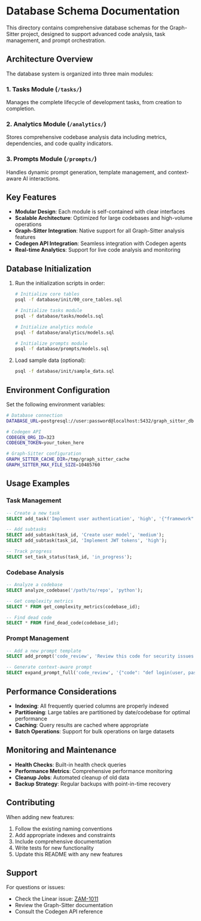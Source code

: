 # Database Schema Documentation

This directory contains comprehensive database schemas for the Graph-Sitter project, designed to support advanced code analysis, task management, and prompt orchestration.

## Architecture Overview

The database system is organized into three main modules:

### 1. Tasks Module (`/tasks/`)
Manages the complete lifecycle of development tasks, from creation to completion.

### 2. Analytics Module (`/analytics/`)
Stores comprehensive codebase analysis data including metrics, dependencies, and code quality indicators.

### 3. Prompts Module (`/prompts/`)
Handles dynamic prompt generation, template management, and context-aware AI interactions.

## Key Features

- **Modular Design**: Each module is self-contained with clear interfaces
- **Scalable Architecture**: Optimized for large codebases and high-volume operations
- **Graph-Sitter Integration**: Native support for all Graph-Sitter analysis features
- **Codegen API Integration**: Seamless integration with Codegen agents
- **Real-time Analytics**: Support for live code analysis and monitoring

## Database Initialization

1. Run the initialization scripts in order:
   ```bash
   # Initialize core tables
   psql -f database/init/00_core_tables.sql
   
   # Initialize tasks module
   psql -f database/tasks/models.sql
   
   # Initialize analytics module
   psql -f database/analytics/models.sql
   
   # Initialize prompts module
   psql -f database/prompts/models.sql
   ```

2. Load sample data (optional):
   ```bash
   psql -f database/init/sample_data.sql
   ```

## Environment Configuration

Set the following environment variables:

```bash
# Database connection
DATABASE_URL=postgresql://user:password@localhost:5432/graph_sitter_db

# Codegen API
CODEGEN_ORG_ID=323
CODEGEN_TOKEN=your_token_here

# Graph-Sitter configuration
GRAPH_SITTER_CACHE_DIR=/tmp/graph_sitter_cache
GRAPH_SITTER_MAX_FILE_SIZE=10485760
```

## Usage Examples

### Task Management
```sql
-- Create a new task
SELECT add_task('Implement user authentication', 'high', '{"framework": "FastAPI"}');

-- Add subtasks
SELECT add_subtask(task_id, 'Create user model', 'medium');
SELECT add_subtask(task_id, 'Implement JWT tokens', 'high');

-- Track progress
SELECT set_task_status(task_id, 'in_progress');
```

### Codebase Analysis
```sql
-- Analyze a codebase
SELECT analyze_codebase('/path/to/repo', 'python');

-- Get complexity metrics
SELECT * FROM get_complexity_metrics(codebase_id);

-- Find dead code
SELECT * FROM find_dead_code(codebase_id);
```

### Prompt Management
```sql
-- Add a new prompt template
SELECT add_prompt('code_review', 'Review this code for security issues: {code}');

-- Generate context-aware prompt
SELECT expand_prompt_full('code_review', '{"code": "def login(user, pass): ..."}');
```

## Performance Considerations

- **Indexing**: All frequently queried columns are properly indexed
- **Partitioning**: Large tables are partitioned by date/codebase for optimal performance
- **Caching**: Query results are cached where appropriate
- **Batch Operations**: Support for bulk operations on large datasets

## Monitoring and Maintenance

- **Health Checks**: Built-in health check queries
- **Performance Metrics**: Comprehensive performance monitoring
- **Cleanup Jobs**: Automated cleanup of old data
- **Backup Strategy**: Regular backups with point-in-time recovery

## Contributing

When adding new features:

1. Follow the existing naming conventions
2. Add appropriate indexes and constraints
3. Include comprehensive documentation
4. Write tests for new functionality
5. Update this README with any new features

## Support

For questions or issues:
- Check the Linear issue: [ZAM-1011](https://linear.app/zambe/issue/ZAM-1011)
- Review the Graph-Sitter documentation
- Consult the Codegen API reference

